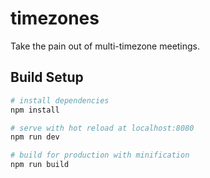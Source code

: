 # timezones
Take the pain out of multi-timezone meetings.

## Build Setup

```bash
# install dependencies
npm install

# serve with hot reload at localhost:8080
npm run dev

# build for production with minification
npm run build
```

